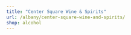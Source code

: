 ```yaml
---
title: "Center Square Wine & Spirits"
url: /albany/center-square-wine-and-spirits/
shop: alcohol
---
```

